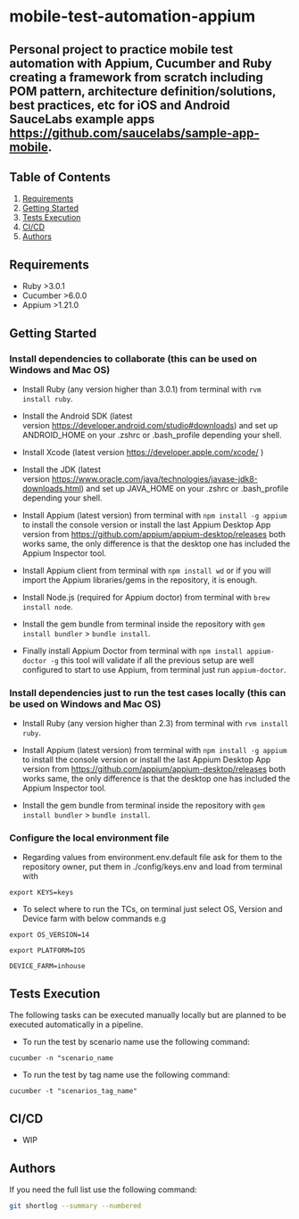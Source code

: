 # mobile-test-automation-appium
## Personal project to practice mobile test automation with Appium, Cucumber and Ruby creating a framework from scratch including POM pattern, architecture definition/solutions, best practices, etc for iOS and Android SauceLabs example apps https://github.com/saucelabs/sample-app-mobile.


## Table of Contents

1. [Requirements](#requirements)
2. [Getting Started](#getting-started)
3. [Tests Execution](#tests-execution)
4. [CI/CD](#cicd)
5. [Authors](#authors)

## Requirements

- Ruby >3.0.1
- Cucumber >6.0.0
- Appium >1.21.0

## Getting Started

### Install dependencies to collaborate (this can be used on Windows and Mac OS)

* Install Ruby (any version higher than 3.0.1) from terminal with `rvm install ruby`.

* Install the Android SDK (latest version https://developer.android.com/studio#downloads) and set up ANDROID_HOME on your .zshrc or .bash_profile depending your shell.

* Install Xcode (latest version https://developer.apple.com/xcode/ )

* Install the JDK (latest version https://www.oracle.com/java/technologies/javase-jdk8-downloads.html) and set up JAVA_HOME on your .zshrc or .bash_profile depending your shell.

* Install Appium (latest version) from terminal with `npm install -g appium` to install the console version or install the last Appium Desktop App version from https://github.com/appium/appium-desktop/releases both works same, the only difference is that the desktop one has included the Appium Inspector tool.

* Install Appium client from terminal with `npm install wd` or if you will import the Appium libraries/gems in the repository, it is enough.

* Install Node.js (required for Appium doctor) from terminal with `brew install node`.

* Install the gem bundle from terminal inside the repository with `gem install bundler` > `bundle install`.

* Finally install Appium Doctor from terminal with `npm install appium-doctor -g` this tool will validate if all the previous setup are well configured to start to use Appium, from terminal just run `appium-doctor`.

### Install dependencies just to run the test cases locally (this can be used on Windows and Mac OS)

* Install Ruby (any version higher than 2.3) from terminal with `rvm install ruby`.

* Install Appium (latest version) from terminal with `npm install -g appium` to install the console version or install the last Appium Desktop App version from https://github.com/appium/appium-desktop/releases both works same, the only difference is that the desktop one has included the Appium Inspector tool.

* Install the gem bundle from terminal inside the repository with `gem install bundler` > `bundle install`.

### Configure the local environment file

* Regarding values from environment.env.default file ask for them to the repository owner, put them in ./config/keys.env and load from terminal with
```
export KEYS=keys
```

* To select where to run the TCs, on terminal just select OS, Version and Device farm with below commands e.g
```
export OS_VERSION=14
```
```
export PLATFORM=IOS
```
```
DEVICE_FARM=inhouse
```

## Tests Execution

The following tasks can be executed manually locally but are planned to be executed automatically in a pipeline.

* To run the test by scenario name use the following command:
```
cucumber -n "scenario_name
```

* To run the test by tag name use the following command:
```
cucumber -t "scenarios_tag_name"
```

## CI/CD

- WIP 

## Authors

If you need the full list use the following command:
```sh
git shortlog --summary --numbered
```